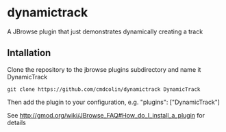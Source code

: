 # dynamictrack

A JBrowse plugin that just demonstrates dynamically creating a track


## Intallation

Clone the repository to the jbrowse plugins subdirectory and name it DynamicTrack

    git clone https://github.com/cmdcolin/dynamictrack DynamicTrack

Then add the plugin to your configuration, e.g. "plugins": ["DynamicTrack"]

See http://gmod.org/wiki/JBrowse_FAQ#How_do_I_install_a_plugin for details
